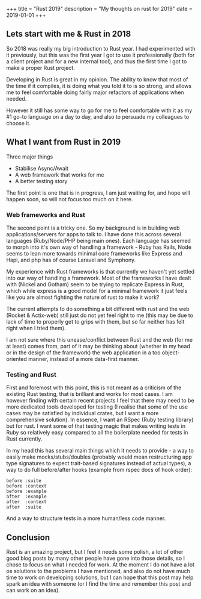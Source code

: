 +++
title = "Rust 2019"
description = "My thoughts on rust for 2019"
date = 2019-01-01
+++
## Lets start with me & Rust in 2018

So 2018 was really my big introduction to Rust year. I had experimented with it previously, but this was the first year I got to use it professionally (both for a client project and for a new internal tool), and thus the first time I got to make a proper Rust project.

<!-- more -->
Developing in Rust is great in my opinion. The ability to know that most of the time if it compiles, it is doing what you told it to is so strong, and allows me to feel comfortable doing fairly major refactors of applications when needed.

However it still has some way to go for me to feel comfortable with it as my #1 go-to language on a day to day, and also to persuade my colleagues to choose it.

## What I want from Rust in 2019
Three major things
- Stabilise Async/Await
- A web framework that works for me
- A better testing story

The first point is one that is in progress, I am just waiting for, and hope will happen soon, so will not focus too much on it here.

### Web frameworks and Rust
The second point is a tricky one. So my background is in building web applications/servers for apps to talk to. I have done this across several languages (Ruby/Node/PHP being main ones). Each language has seemed to morph into it's own way of handling a framework - Ruby has Rails, Node seems to lean more towards minimal core frameworks like Express and Hapi, and php has of course Laravel and Symphony.

My experience with Rust frameworks is that currently we haven't yet settled into our way of handling a framework. Most of the frameworks I have dealt with (Nickel and Gotham) seem to be trying to replicate Express in Rust, which while express is a good model for a minimal framework it just feels like you are almost fighting the nature of rust to make it work?

The current attempts to do something a bit different with rust and the web (Rocket & Actix-web) still just do not yet feel right to me (this may be due to lack of time to properly get to grips with them, but so far neither has felt right when I tried them).

I am not sure where this unease/conflict between Rust and the web (for me at least) comes from, part of it may be thinking about (whether in my head or in the design of the framework) the web application in a too object-oriented manner, instead of a more data-first manner.

### Testing and Rust
First and foremost with this point, this is not meant as a criticism of the existing Rust testing, that is brilliant and works for most cases. I am however finding with certain recent projects I feel that there may need to be more dedicated tools developed for testing (I realise that some of the use cases may be satisfied by individual crates, but I want a more comprehensive solution). In essence, I want an RSpec (Ruby testing library) but for rust. I want some of that testing magic that makes writing tests in Ruby so relatively easy compared to all the boilerplate needed for tests in Rust currently.

In my head this has several main things which it needs to provide - a way to easily make mocks/stubs/doubles (probably would mean restructuring app type signatures to expect trait-based signatures instead of actual types), a way to do full before/after hooks (example from rspec docs of hook order):
```
before :suite
before :context
before :example
after  :example
after  :context
after  :suite
```
And a way to structure tests in a more human/less code manner.

## Conclusion
Rust is an amazing project, but I feel it needs some polish, a lot of other good blog posts by many other people have gone into those details, so I chose to focus on what _I_ needed for work. At the moment I do not have a lot os solutions to the problems I have mentioned, and also do not have much time to work on developing solutions, but I can hope that this post may help spark an idea with someone (or I find the time and remember this post and can work on an idea).
